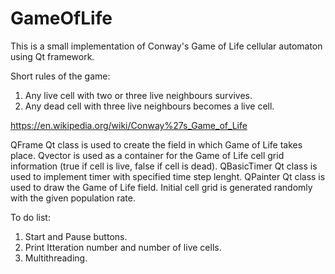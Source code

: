 # GameOfLife
This is a small implementation of Conway's Game of Life cellular automaton using Qt framework.

Short rules of the game:
1. Any live cell with two or three live neighbours survives.
2. Any dead cell with three live neighbours becomes a live cell.

https://en.wikipedia.org/wiki/Conway%27s_Game_of_Life

QFrame Qt class is used to create the field in which Game of Life takes place.
Qvector is used as a container for the Game of Life cell grid information (true if cell is live, false if cell is dead).
QBasicTimer Qt class is used to implement timer with specified time step lenght.
QPainter Qt class is used to draw the Game of Life field. Initial cell grid is generated randomly with the given population rate.

To do list:

1. Start and Pause buttons.
2. Print Itteration number and number of live cells.
3. Multithreading.  


